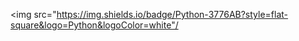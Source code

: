 <img src="https://img.shields.io/badge/Python-3776AB?style=flat-square&logo=Python&logoColor=white"/
